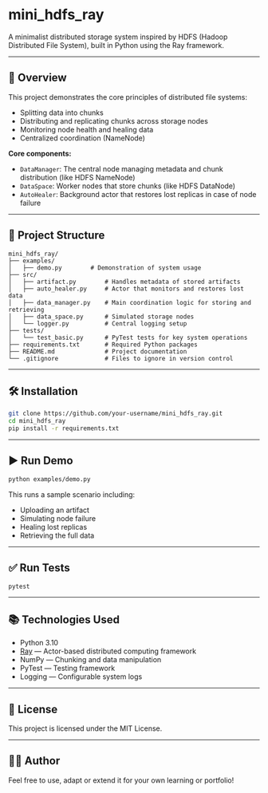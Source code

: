# mini_hdfs_ray

A minimalist distributed storage system inspired by HDFS (Hadoop Distributed File System), built in Python using the Ray framework.

---

## 🚀 Overview

This project demonstrates the core principles of distributed file systems:
- Splitting data into chunks
- Distributing and replicating chunks across storage nodes
- Monitoring node health and healing data
- Centralized coordination (NameNode)

**Core components:**
- `DataManager`: The central node managing metadata and chunk distribution (like HDFS NameNode)
- `DataSpace`: Worker nodes that store chunks (like HDFS DataNode)
- `AutoHealer`: Background actor that restores lost replicas in case of node failure

---

## 📁 Project Structure

```
mini_hdfs_ray/
├── examples/
│   ├── demo.py        # Demonstration of system usage
├── src/
│   ├── artifact.py        # Handles metadata of stored artifacts
│   ├── auto_healer.py     # Actor that monitors and restores lost data
│   ├── data_manager.py    # Main coordination logic for storing and retrieving
│   ├── data_space.py      # Simulated storage nodes
│   └── logger.py          # Central logging setup
├── tests/
│   └── test_basic.py      # PyTest tests for key system operations
├── requirements.txt       # Required Python packages
├── README.md              # Project documentation
└── .gitignore             # Files to ignore in version control
```

---

## 🛠️ Installation

```bash
git clone https://github.com/your-username/mini_hdfs_ray.git
cd mini_hdfs_ray
pip install -r requirements.txt
```

---

## ▶️ Run Demo

```bash
python examples/demo.py
```

This runs a sample scenario including:
- Uploading an artifact
- Simulating node failure
- Healing lost replicas
- Retrieving the full data

---

## ✅ Run Tests

```bash
pytest
```

---

## 📚 Technologies Used

- Python 3.10
- [Ray](https://docs.ray.io/) — Actor-based distributed computing framework
- NumPy — Chunking and data manipulation
- PyTest — Testing framework
- Logging — Configurable system logs

---

## 💼 License

This project is licensed under the MIT License.

---

## 👨‍💻 Author

Feel free to use, adapt or extend it for your own learning or portfolio!
